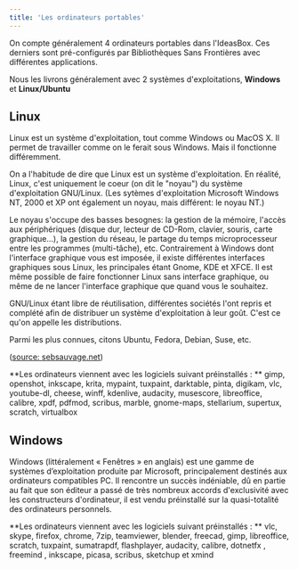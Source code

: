 ```yaml
---
title: 'Les ordinateurs portables'
---
```


On compte généralement 4 ordinateurs portables dans l'IdeasBox. 
Ces derniers sont pré-configurés par Bibliothèques Sans Frontières avec différentes applications. 

Nous les livrons généralement avec 2 systèmes d'exploitations, **Windows** et **Linux/Ubuntu**

## Linux 

Linux est un système d'exploitation, tout comme Windows ou MacOS X. Il permet de travailler comme on le ferait sous Windows. Mais il fonctionne différemment.

On a l'habitude de dire que Linux est un système d'exploitation. En réalité, Linux, c'est uniquement le coeur (on dit le "noyau") du système d'exploitation GNU/Linux.
(Les sytèmes d'exploitation Microsoft Windows NT, 2000 et XP ont également un noyau, mais différent: le noyau NT.)

Le noyau s'occupe des basses besognes: la gestion de la mémoire, l'accès aux périphériques (disque dur, lecteur de CD-Rom, clavier, souris, carte graphique...), la gestion du réseau, le partage du temps microprocesseur entre les programmes (multi-tâche), etc.
Contrairement à Windows dont l'interface graphique vous est imposée, il existe différentes interfaces graphiques sous Linux, les principales étant Gnome, KDE et XFCE. Il est même possible de faire fonctionner Linux sans interface graphique, ou même de ne lancer l'interface graphique que quand vous le souhaitez.

GNU/Linux étant libre de réutilisation, différentes sociétés l'ont repris et complété afin de distribuer un système d'exploitation à leur goût. C'est ce qu'on appelle les distributions.

Parmi les plus connues, citons Ubuntu, Fedora, Debian, Suse, etc.

([source: sebsauvage.net](http://sebsauvage.net/comprendre/linux/))

**Les ordinateurs viennent avec les logiciels suivant préinstallés : **
gimp, openshot, inkscape, krita, mypaint, tuxpaint, darktable, pinta, digikam, vlc, youtube-dl, cheese, winff, kdenlive, audacity, musescore, libreoffice, calibre, xpdf, pdfmod, scribus, marble, gnome-maps, stellarium, supertux, scratch, virtualbox

## Windows

Windows (littéralement « Fenêtres » en anglais) est une gamme de systèmes d’exploitation produite par Microsoft, principalement destinés aux ordinateurs compatibles PC. Il rencontre un succès indéniable, dû en partie au fait que son éditeur a passé de très nombreux accords d'exclusivité avec les constructeurs d'ordinateur, il est vendu préinstallé sur la quasi-totalité des ordinateurs personnels.

**Les ordinateurs viennent avec les logiciels suivant préinstallés : **
vlc, skype, firefox, chrome, 7zip, teamviewer, blender, freecad, gimp, libreoffice, scratch, tuxpaint, sumatrapdf, flashplayer, audacity, calibre, dotnetfx , freemind , inkscape, picasa, scribus, sketchup et xmind

